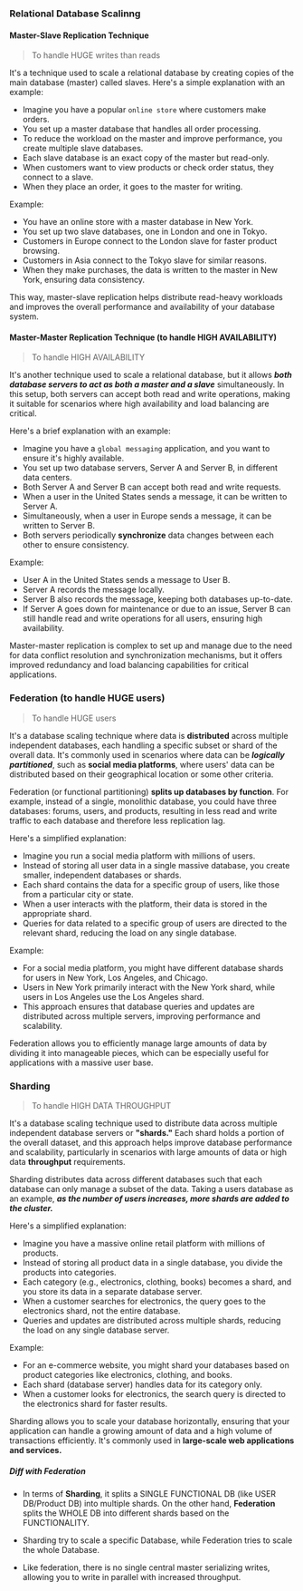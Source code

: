 ### Relational Database Scalinng

#### Master-Slave Replication Technique

> To handle HUGE writes than reads

It's a technique used to scale a relational database by creating copies of the main database (master) called slaves. Here's a simple explanation with an example:

- Imagine you have a popular `online store` where customers make orders.
- You set up a master database that handles all order processing.
- To reduce the workload on the master and improve performance, you create multiple slave databases.
- Each slave database is an exact copy of the master but read-only.
- When customers want to view products or check order status, they connect to a slave.
- When they place an order, it goes to the master for writing.

Example:

- You have an online store with a master database in New York.
- You set up two slave databases, one in London and one in Tokyo.
- Customers in Europe connect to the London slave for faster product browsing.
- Customers in Asia connect to the Tokyo slave for similar reasons.
- When they make purchases, the data is written to the master in New York, ensuring data consistency.

This way, master-slave replication helps distribute read-heavy workloads and improves the overall performance and availability of your database system.

#### Master-Master Replication Technique (to handle HIGH AVAILABILITY)

> To handle HIGH AVAILABILITY

It's another technique used to scale a relational database, but it allows **_both database servers to act as both a master and a slave_** simultaneously. In this setup, both servers can accept both read and write operations, making it suitable for scenarios where high availability and load balancing are critical.

Here's a brief explanation with an example:

- Imagine you have a `global messaging` application, and you want to ensure it's highly available.
- You set up two database servers, Server A and Server B, in different data centers.
- Both Server A and Server B can accept both read and write requests.
- When a user in the United States sends a message, it can be written to Server A.
- Simultaneously, when a user in Europe sends a message, it can be written to Server B.
- Both servers periodically **synchronize** data changes between each other to ensure consistency.

Example:

- User A in the United States sends a message to User B.
- Server A records the message locally.
- Server B also records the message, keeping both databases up-to-date.
- If Server A goes down for maintenance or due to an issue, Server B can still handle read and write operations for all users, ensuring high availability.

Master-master replication is complex to set up and manage due to the need for data conflict resolution and synchronization mechanisms, but it offers improved redundancy and load balancing capabilities for critical applications.

### Federation (to handle HUGE users)

> To handle HUGE users

It's a database scaling technique where data is **distributed** across multiple independent databases, each handling a specific subset or shard of the overall data. It's commonly used in scenarios where data can be **_logically partitioned_**, such as **social media platforms**, where users' data can be distributed based on their geographical location or some other criteria.

Federation (or functional partitioning) **splits up databases by function**. For example, instead of a single, monolithic database, you could have three databases: forums, users, and products, resulting in less read and write traffic to each database and therefore less replication lag.

Here's a simplified explanation:

- Imagine you run a social media platform with millions of users.
- Instead of storing all user data in a single massive database, you create smaller, independent databases or shards.
- Each shard contains the data for a specific group of users, like those from a particular city or state.
- When a user interacts with the platform, their data is stored in the appropriate shard.
- Queries for data related to a specific group of users are directed to the relevant shard, reducing the load on any single database.

Example:

- For a social media platform, you might have different database shards for users in New York, Los Angeles, and Chicago.
- Users in New York primarily interact with the New York shard, while users in Los Angeles use the Los Angeles shard.
- This approach ensures that database queries and updates are distributed across multiple servers, improving performance and scalability.

Federation allows you to efficiently manage large amounts of data by dividing it into manageable pieces, which can be especially useful for applications with a massive user base.

### Sharding

> To handle HIGH DATA THROUGHPUT

It's a database scaling technique used to distribute data across multiple independent database servers or **"shards."** Each shard holds a portion of the overall dataset, and this approach helps improve database performance and scalability, particularly in scenarios with large amounts of data or high data **throughput** requirements.

Sharding distributes data across different databases such that each database can only manage a subset of the data. Taking a users database as an example, **_as the number of users increases, more shards are added to the cluster._**

Here's a simplified explanation:

- Imagine you have a massive online retail platform with millions of products.
- Instead of storing all product data in a single database, you divide the products into categories.
- Each category (e.g., electronics, clothing, books) becomes a shard, and you store its data in a separate database server.
- When a customer searches for electronics, the query goes to the electronics shard, not the entire database.
- Queries and updates are distributed across multiple shards, reducing the load on any single database server.

Example:

- For an e-commerce website, you might shard your databases based on product categories like electronics, clothing, and books.
- Each shard (database server) handles data for its category only.
- When a customer looks for electronics, the search query is directed to the electronics shard for faster results.

Sharding allows you to scale your database horizontally, ensuring that your application can handle a growing amount of data and a high volume of transactions efficiently. It's commonly used in **large-scale web applications and services.**

##### Diff with Federation

- In terms of **Sharding**, it splits a SINGLE FUNCTIONAL DB (like USER DB/Product DB) into multiple
  shards. On the other hand, **Federation** splits the WHOLE DB into different shards based on the
  FUNCTIONALITY.

- Sharding try to scale a specific Database, while Federation tries to scale the whole Database.

- Like federation, there is no single central master serializing writes, allowing you to write in parallel with increased throughput.
